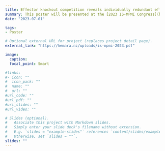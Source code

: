 ```yaml
---
title: Effector knockout competition reveals individually redundant effectors are collectively required for successful virulence
summary: This poster will be presented at the [2023 IS-MPMI Congress](https://www.ismpmi.org/Events/2023Congress/Pages/default.aspx) in Providence, RI.
date: "2023-07-01"

tags:
- Poster

# Optional external URL for project (replaces project detail page).
external_link: "https://hemara.nz/uploads/is-mpmi-2023.pdf"

image:
  caption: 
  focal_point: Smart

#links:
#- icon: ""
#  icon_pack: ""
#  name: ""
#  url: ""
#url_code: ""
#url_pdf: ""
#url_slides: ""
#url_video: ""

# Slides (optional).
#   Associate this project with Markdown slides.
#   Simply enter your slide deck's filename without extension.
#   E.g. `slides = "example-slides"` references `content/slides/example-slides.md`.
#   Otherwise, set `slides = ""`.
slides: ""
---
```

